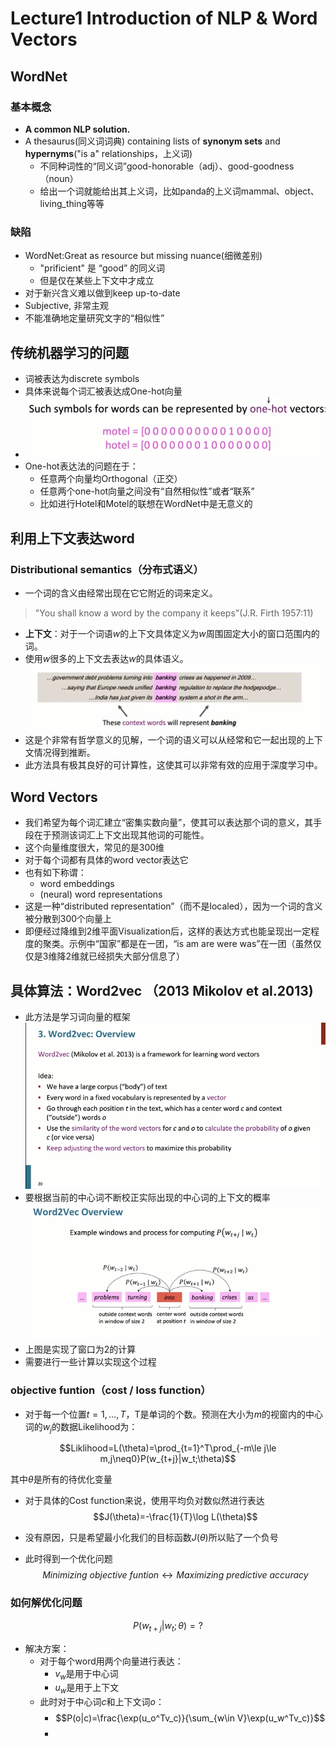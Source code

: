 # Lecture1 Introduction of NLP & Word Vectors
##
##
## WordNet
### 基本概念
+ **A common NLP solution.**
+ A thesaurus(同义词词典) containing lists of **synonym sets** and **hypernyms**("is a" relationships，上义词)
  + 不同种词性的“同义词”good-honorable（adj）、good-goodness（noun）
  + 给出一个词就能给出其上义词，比如panda的上义词mammal、object、living_thing等等
### 缺陷
+ WordNet:Great as resource but missing nuance(细微差别)
  + "prificient" 是 “good” 的同义词
  + 但是仅在某些上下文中才成立
+ 对于新兴含义难以做到keep up-to-date
+ Subjective, 非常主观
+ 不能准确地定量研究文字的“相似性”
## 传统机器学习的问题
+ 词被表达为discrete symbols
+ 具体来说每个词汇被表达成One-hot向量
+ ![](1-onehot.png)
+ One-hot表达法的问题在于：
  + 任意两个向量均Orthogonal（正交）
  + 任意两个one-hot向量之间没有“自然相似性”或者“联系”
  + 比如进行Hotel和Motel的联想在WordNet中是无意义的
## 利用上下文表达word
### Distributional semantics（分布式语义）
+ 一个词的含义由经常出现在它它附近的词来定义。
> "You shall know a word by the company it keeps"(J.R. Firth 1957:11)
+ **上下文**：对于一个词语$w$的上下文具体定义为$w$周围固定大小的窗口范围内的词。
+ 使用$w$很多的上下文去表达$w$的具体语义。
![](1-context_word.png)
+ 这是个非常有哲学意义的见解，一个词的语义可以从经常和它一起出现的上下文情况得到推断。
+ 此方法具有极其良好的可计算性，这使其可以非常有效的应用于深度学习中。
## Word Vectors
+ 我们希望为每个词汇建立“密集实数向量”，使其可以表达那个词的意义，其手段在于预测该词汇上下文出现其他词的可能性。
+ 这个向量维度很大，常见的是300维
+ 对于每个词都有具体的word vector表达它
+ 也有如下称谓：
  + word embeddings
  + (neural) word representations
+ 这是一种“distributed representation”（而不是localed），因为一个词的含义被分散到300个向量上
+ 即便经过降维到2维平面Visualization后，这样的表达方式也能呈现出一定程度的聚类。示例中“国家”都是在一团，“is am are were was”在一团（虽然仅仅是3维降2维就已经损失大部分信息了）
## 具体算法：Word2vec （2013 Mikolov et al.2013)
+ 此方法是学习词向量的框架
![](1-word2vec.png)
+ 要根据当前的中心词不断校正实际出现的中心词的上下文的概率
![](1-word2vec_example.png)
+ 上图是实现了窗口为2的计算
+ 需要进行一些计算以实现这个过程
### objective funtion（cost / loss function）
+ 对于每一个位置$t=1,...,T$，T是单词的个数。预测在大小为$m$的视窗内的中心词的$w_j$的数据Likelihood为：

$$Liklihood=L(\theta)=\prod_{t=1}^T\prod_{-m\le j\le m,j\neq0}P(w_{t+j}|w_t;\theta)$$ 

其中$\theta$是所有的待优化变量

+ 对于具体的Cost function来说，使用平均负对数似然进行表达
$$J(\theta)=-\frac{1}{T}\log L(\theta)$$

+ 没有原因，只是希望最小化我们的目标函数$J(\theta)$所以贴了一个负号
+ 此时得到一个优化问题
$$Minimizing\ objective\ funtion\leftrightarrow Maximizing\ predictive\ accuracy$$
### 如何解优化问题
$$P(w_{t+j}|w_t;\theta)=?$$
+ 解决方案：
  + 对于每个word用两个向量进行表达：
    + $v_w$是用于中心词
    + $u_w$是用于上下文  
  + 此时对于中心词$c$和上下文词$o$：
    + $$P(o|c)=\frac{\exp(u_o^Tv_c)}{\sum_{w\in V}\exp(u_w^Tv_c)}$$
    + 